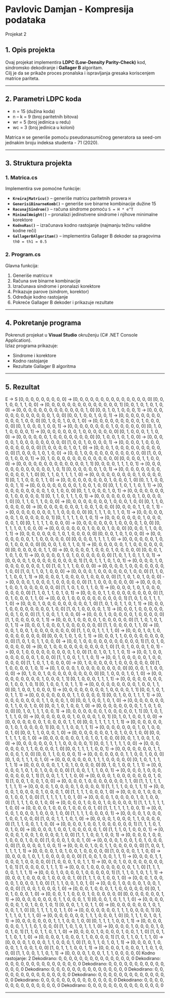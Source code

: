 # Pavlovic Damjan - Kompresija podataka

Projekat 2

## 1. Opis projekta

Ovaj projekat implementira **LDPC (Low-Density Parity-Check)** kod, sindromsko dekodiranje i **Gallager B** algoritam.  
Cilj je da se prikaže proces pronalska i ispravljanja gresaka koriscenjem matrice pariteta.

---

## 2. Parametri LDPC koda

- n = 15 (dužina koda)  
- n – k = 9 (broj paritetnih bitova)  
- wr = 5 (broj jedinica u redu)  
- wc = 3 (broj jedinica u koloni)

Matrica `H` se generiše pomoću pseudonasumičnog generatora sa seed-om jednakim broju indeksa studenta - 71 (2020).

---

## 3. Struktura projekta

### **1. Matrica.cs**

Implementira sve pomoćne funkcije:
- **`KreirajMatricu()`** – generiše matricu paritetnih provera `H`
- **`GenerisiBinarneKomb()`** – generiše sve binarne kombinacije dužine 15
- **`RacunajSindrom()`** – računa sindrome pomoću `S = H * e^T`
- **`MinimalWeight()`** – pronalazi jedinstvene sindrome i njihove minimalne korektore
- **`KodnoRas()`** – izračunava kodno rastojanje (najmanju težinu validne kodne reči)
- **`GallagerBAlgoritam()`** – implementira Gallager B dekoder sa pragovima `th0 = th1 = 0.5`

### **2. Program.cs**

Glavna funkcija:
1. Generiše matricu `H`
2. Računa sve binarne kombinacije
3. Izračunava sindrome i pronalazi korektore
4. Prikazuje parove (sindrom, korektor)
5. Određuje kodno rastojanje
6. Pokreće Gallager B dekoder i prikazuje rezultate

---

## 4. Pokretanje programa

Pokrenuti projekat u **Visual Studio** okruženju (C# .NET Console Application).  
Izlaz programa prikazuje:
- Sindrome i korektore
- Kodno rastojanje
- Rezultate Gallager B algoritma

---

## 5. Rezultat

E -> S
[0, 0, 0, 0, 0, 0, 0, 0, 0] -> [0, 0, 0, 0, 0, 0, 0, 0, 0, 0, 0, 0, 0, 0, 0]
[0, 0, 1, 0, 0, 1, 1, 0, 0] -> [0, 0, 0, 0, 0, 0, 0, 0, 0, 0, 0, 0, 0, 0, 1]
[0, 0, 1, 0, 1, 0, 1, 0, 0] -> [0, 0, 0, 0, 0, 0, 0, 0, 0, 0, 0, 0, 0, 1, 0]
[0, 0, 1, 0, 1, 0, 0, 0, 1] -> [0, 0, 0, 0, 0, 0, 0, 0, 0, 0, 0, 0, 1, 0, 0]
[0, 0, 1, 0, 0, 1, 0, 0, 1] -> [0, 0, 0, 0, 0, 0, 0, 0, 0, 0, 0, 1, 0, 0, 0]
[0, 1, 0, 0, 1, 0, 0, 1, 0] -> [0, 0, 0, 0, 0, 0, 0, 0, 0, 1, 0, 0, 0, 0, 0]
[0, 1, 0, 0, 0, 1, 0, 0, 1] -> [0, 0, 0, 0, 0, 0, 0, 0, 1, 0, 0, 0, 0, 0, 0]
[0, 1, 0, 1, 0, 0, 0, 0, 1] -> [0, 0, 0, 0, 0, 0, 0, 1, 0, 0, 0, 0, 0, 0, 0]
[0, 1, 0, 0, 0, 1, 1, 0, 0] -> [0, 0, 0, 0, 0, 0, 1, 0, 0, 0, 0, 0, 0, 0, 0]
[0, 1, 0, 0, 1, 0, 1, 0, 0] -> [0, 0, 0, 0, 0, 1, 0, 0, 0, 0, 0, 0, 0, 0, 0]
[1, 0, 0, 1, 0, 0, 0, 0, 1] -> [0, 0, 0, 0, 1, 0, 0, 0, 0, 0, 0, 0, 0, 0, 0]
[1, 0, 0, 0, 0, 1, 0, 1, 0] -> [0, 0, 0, 1, 0, 0, 0, 0, 0, 0, 0, 0, 0, 0, 0]
[1, 0, 0, 0, 1, 0, 1, 0, 0] -> [0, 0, 1, 0, 0, 0, 0, 0, 0, 0, 0, 0, 0, 0, 0]
[1, 0, 0, 0, 1, 0, 0, 0, 1] -> [0, 1, 0, 0, 0, 0, 0, 0, 0, 0, 0, 0, 0, 0, 0]
[0, 0, 0, 0, 1, 1, 0, 0, 0] -> [0, 0, 0, 0, 0, 0, 0, 0, 0, 0, 0, 0, 0, 1, 1]
[0, 0, 0, 0, 1, 1, 1, 0, 1] -> [0, 0, 0, 0, 0, 0, 0, 0, 0, 0, 0, 0, 1, 0, 1]
[0, 0, 0, 0, 0, 0, 1, 0, 1] -> [0, 0, 0, 0, 0, 0, 0, 0, 0, 0, 0, 0, 1, 1, 0]
[0, 1, 1, 0, 1, 1, 1, 1, 0] -> [0, 0, 0, 0, 0, 0, 0, 0, 0, 1, 0, 0, 0, 0, 1]
[0, 1, 1, 0, 0, 0, 1, 1, 0] -> [0, 0, 0, 0, 0, 0, 0, 0, 0, 1, 0, 0, 0, 1, 0]
[0, 1, 1, 0, 0, 0, 0, 1, 1] -> [0, 0, 0, 0, 0, 0, 0, 0, 0, 1, 0, 0, 1, 0, 0]
[0, 1, 1, 0, 1, 1, 0, 1, 1] -> [0, 0, 0, 0, 0, 0, 0, 0, 0, 1, 0, 1, 0, 0, 0]
[0, 1, 1, 0, 0, 0, 1, 0, 1] -> [0, 0, 0, 0, 0, 0, 0, 0, 1, 0, 0, 0, 0, 0, 1]
[0, 1, 1, 0, 1, 1, 1, 0, 1] -> [0, 0, 0, 0, 0, 0, 0, 0, 1, 0, 0, 0, 0, 1, 0]
[0, 1, 1, 0, 1, 1, 0, 0, 0] -> [0, 0, 0, 0, 0, 0, 0, 0, 1, 0, 0, 0, 1, 0, 0]
[0, 1, 1, 0, 0, 0, 0, 0, 0] -> [0, 0, 0, 0, 0, 0, 0, 0, 1, 0, 0, 1, 0, 0, 0]
[0, 0, 0, 0, 1, 1, 0, 1, 1] -> [0, 0, 0, 0, 0, 0, 0, 0, 1, 1, 0, 0, 0, 0, 0]
[0, 1, 1, 1, 0, 1, 1, 0, 1] -> [0, 0, 0, 0, 0, 0, 0, 1, 0, 0, 0, 0, 0, 0, 1]
[0, 1, 1, 1, 1, 0, 1, 0, 1] -> [0, 0, 0, 0, 0, 0, 0, 1, 0, 0, 0, 0, 0, 1, 0]
[0, 1, 1, 1, 1, 0, 0, 0, 0] -> [0, 0, 0, 0, 0, 0, 0, 1, 0, 0, 0, 0, 1, 0, 0]
[0, 1, 1, 1, 0, 1, 0, 0, 0] -> [0, 0, 0, 0, 0, 0, 0, 1, 0, 0, 0, 1, 0, 0, 0]
[0, 0, 0, 1, 1, 0, 0, 1, 1] -> [0, 0, 0, 0, 0, 0, 0, 1, 0, 1, 0, 0, 0, 0, 0]
[0, 0, 0, 1, 0, 1, 0, 0, 0] -> [0, 0, 0, 0, 0, 0, 0, 1, 1, 0, 0, 0, 0, 0, 0]
[0, 0, 0, 0, 1, 1, 1, 1, 0] -> [0, 0, 0, 0, 0, 0, 1, 0, 0, 1, 0, 0, 0, 0, 0]
[0, 0, 0, 1, 0, 1, 1, 0, 1] -> [0, 0, 0, 0, 0, 0, 1, 1, 0, 0, 0, 0, 0, 0, 0]
[0, 0, 0, 0, 0, 0, 1, 1, 0] -> [0, 0, 0, 0, 0, 1, 0, 0, 0, 1, 0, 0, 0, 0, 0]
[0, 0, 0, 1, 1, 0, 1, 0, 1] -> [0, 0, 0, 0, 0, 1, 0, 1, 0, 0, 0, 0, 0, 0, 0]
[1, 0, 1, 1, 0, 1, 1, 0, 1] -> [0, 0, 0, 0, 1, 0, 0, 0, 0, 0, 0, 0, 0, 0, 1]
[1, 0, 1, 1, 1, 0, 1, 0, 1] -> [0, 0, 0, 0, 1, 0, 0, 0, 0, 0, 0, 0, 0, 1, 0]
[1, 0, 1, 1, 1, 0, 0, 0, 0] -> [0, 0, 0, 0, 1, 0, 0, 0, 0, 0, 0, 0, 1, 0, 0]
[1, 0, 1, 1, 0, 1, 0, 0, 0] -> [0, 0, 0, 0, 1, 0, 0, 0, 0, 0, 0, 1, 0, 0, 0]
[1, 1, 0, 1, 1, 0, 0, 1, 1] -> [0, 0, 0, 0, 1, 0, 0, 0, 0, 1, 0, 0, 0, 0, 0]
[1, 1, 0, 1, 0, 1, 0, 0, 0] -> [0, 0, 0, 0, 1, 0, 0, 0, 1, 0, 0, 0, 0, 0, 0]
[1, 1, 0, 0, 0, 0, 0, 0, 0] -> [0, 0, 0, 0, 1, 0, 0, 1, 0, 0, 0, 0, 0, 0, 0]
[1, 1, 0, 1, 0, 1, 1, 0, 1] -> [0, 0, 0, 0, 1, 0, 1, 0, 0, 0, 0, 0, 0, 0, 0]
[1, 1, 0, 1, 1, 0, 1, 0, 1] -> [0, 0, 0, 0, 1, 1, 0, 0, 0, 0, 0, 0, 0, 0, 0]
[1, 0, 1, 0, 0, 0, 1, 1, 0] -> [0, 0, 0, 1, 0, 0, 0, 0, 0, 0, 0, 0, 0, 0, 1]
[1, 0, 1, 0, 1, 1, 1, 1, 0] -> [0, 0, 0, 1, 0, 0, 0, 0, 0, 0, 0, 0, 0, 1, 0]
[1, 0, 1, 0, 1, 1, 0, 1, 1] -> [0, 0, 0, 1, 0, 0, 0, 0, 0, 0, 0, 0, 1, 0, 0]
[1, 0, 1, 0, 0, 0, 0, 1, 1] -> [0, 0, 0, 1, 0, 0, 0, 0, 0, 0, 0, 1, 0, 0, 0]
[1, 1, 0, 0, 1, 1, 0, 0, 0] -> [0, 0, 0, 1, 0, 0, 0, 0, 0, 1, 0, 0, 0, 0, 0]
[1, 1, 0, 0, 0, 0, 0, 1, 1] -> [0, 0, 0, 1, 0, 0, 0, 0, 1, 0, 0, 0, 0, 0, 0]
[1, 1, 0, 1, 0, 1, 0, 1, 1] -> [0, 0, 0, 1, 0, 0, 0, 1, 0, 0, 0, 0, 0, 0, 0]
[1, 1, 0, 0, 0, 0, 1, 1, 0] -> [0, 0, 0, 1, 0, 0, 1, 0, 0, 0, 0, 0, 0, 0, 0]
[1, 1, 0, 0, 1, 1, 1, 1, 0] -> [0, 0, 0, 1, 0, 1, 0, 0, 0, 0, 0, 0, 0, 0, 0]
[0, 0, 0, 1, 0, 1, 0, 1, 1] -> [0, 0, 0, 1, 1, 0, 0, 0, 0, 0, 0, 0, 0, 0, 0]
[1, 0, 1, 0, 1, 1, 0, 0, 0] -> [0, 0, 1, 0, 0, 0, 0, 0, 0, 0, 0, 0, 0, 0, 1]
[1, 0, 1, 0, 0, 0, 0, 0, 0] -> [0, 0, 1, 0, 0, 0, 0, 0, 0, 0, 0, 0, 0, 1, 0]
[1, 0, 1, 0, 0, 0, 1, 0, 1] -> [0, 0, 1, 0, 0, 0, 0, 0, 0, 0, 0, 0, 1, 0, 0]
[1, 0, 1, 0, 1, 1, 1, 0, 1] -> [0, 0, 1, 0, 0, 0, 0, 0, 0, 0, 0, 1, 0, 0, 0]
[1, 1, 0, 0, 1, 1, 1, 0, 1] -> [0, 0, 1, 0, 0, 0, 0, 0, 1, 0, 0, 0, 0, 0, 0]
[1, 1, 0, 1, 1, 0, 0, 0, 0] -> [0, 1, 0, 0, 0, 0, 0, 1, 0, 0, 0, 0, 0, 0, 0]
[1, 1, 0, 0, 0, 0, 1, 0, 1] -> [0, 1, 0, 0, 0, 1, 0, 0, 0, 0, 0, 0, 0, 0, 0]
[0, 0, 0, 1, 1, 0, 0, 0, 0] -> [0, 1, 0, 0, 1, 0, 0, 0, 0, 0, 0, 0, 0, 0, 0]
[0, 1, 0, 0, 0, 1, 0, 1, 0] -> [0, 0, 0, 0, 0, 0, 0, 0, 0, 1, 0, 0, 0, 1, 1]
[0, 1, 0, 0, 0, 1, 1, 1, 1] -> [0, 0, 0, 0, 0, 0, 0, 0, 0, 1, 0, 0, 1, 0, 1]
[0, 1, 0, 0, 1, 0, 1, 1, 1] -> [0, 0, 0, 0, 0, 0, 0, 0, 0, 1, 0, 0, 1, 1, 0]
[0, 1, 0, 0, 1, 0, 0, 0, 1] -> [0, 0, 0, 0, 0, 0, 0, 0, 1, 0, 0, 0, 0, 1, 1]
[0, 0, 1, 0, 1, 0, 1, 1, 1] -> [0, 0, 0, 0, 0, 0, 0, 0, 1, 1, 0, 0, 0, 0, 1]
[0, 0, 1, 0, 0, 1, 1, 1, 1] -> [0, 0, 0, 0, 0, 0, 0, 0, 1, 1, 0, 0, 0, 1, 0]
[0, 0, 1, 0, 0, 1, 0, 1, 0] -> [0, 0, 0, 0, 0, 0, 0, 0, 1, 1, 0, 0, 1, 0, 0]
[0, 0, 1, 0, 1, 0, 0, 1, 0] -> [0, 0, 0, 0, 0, 0, 0, 0, 1, 1, 0, 1, 0, 0, 0]
[0, 1, 0, 1, 1, 1, 0, 0, 1] -> [0, 0, 0, 0, 0, 0, 0, 1, 0, 0, 0, 0, 0, 1, 1]
[0, 1, 0, 1, 1, 1, 1, 0, 0] -> [0, 0, 0, 0, 0, 0, 0, 1, 0, 0, 0, 0, 1, 0, 1]
[0, 1, 0, 1, 0, 0, 1, 0, 0] -> [0, 0, 0, 0, 0, 0, 0, 1, 0, 0, 0, 0, 1, 1, 0]
[0, 0, 1, 1, 1, 1, 1, 1, 1] -> [0, 0, 0, 0, 0, 0, 0, 1, 0, 1, 0, 0, 0, 0, 1]
[0, 0, 1, 1, 0, 0, 1, 1, 1] -> [0, 0, 0, 0, 0, 0, 0, 1, 0, 1, 0, 0, 0, 1, 0]
[0, 0, 1, 1, 0, 0, 0, 1, 0] -> [0, 0, 0, 0, 0, 0, 0, 1, 0, 1, 0, 0, 1, 0, 0]
[0, 0, 1, 1, 1, 1, 0, 1, 0] -> [0, 0, 0, 0, 0, 0, 0, 1, 0, 1, 0, 1, 0, 0, 0]
[0, 0, 1, 1, 0, 0, 1, 0, 0] -> [0, 0, 0, 0, 0, 0, 0, 1, 1, 0, 0, 0, 0, 0, 1]
[0, 0, 1, 1, 1, 1, 1, 0, 0] -> [0, 0, 0, 0, 0, 0, 0, 1, 1, 0, 0, 0, 0, 1, 0]
[0, 0, 1, 1, 1, 1, 0, 0, 1] -> [0, 0, 0, 0, 0, 0, 0, 1, 1, 0, 0, 0, 1, 0, 0]
[0, 0, 1, 1, 0, 0, 0, 0, 1] -> [0, 0, 0, 0, 0, 0, 0, 1, 1, 0, 0, 1, 0, 0, 0]
[0, 1, 0, 1, 1, 1, 0, 1, 0] -> [0, 0, 0, 0, 0, 0, 0, 1, 1, 1, 0, 0, 0, 0, 0]
[0, 1, 0, 1, 1, 1, 1, 1, 1] -> [0, 0, 0, 0, 0, 0, 1, 1, 0, 1, 0, 0, 0, 0, 0]
[0, 1, 0, 1, 0, 0, 1, 1, 1] -> [0, 0, 0, 0, 0, 1, 0, 1, 0, 1, 0, 0, 0, 0, 0]
[1, 0, 0, 1, 1, 1, 0, 0, 1] -> [0, 0, 0, 0, 1, 0, 0, 0, 0, 0, 0, 0, 0, 1, 1]
[1, 0, 0, 1, 1, 1, 1, 0, 0] -> [0, 0, 0, 0, 1, 0, 0, 0, 0, 0, 0, 0, 1, 0, 1]
[1, 0, 0, 1, 0, 0, 1, 0, 0] -> [0, 0, 0, 0, 1, 0, 0, 0, 0, 0, 0, 0, 1, 1, 0]
[1, 1, 1, 1, 1, 1, 1, 1, 1] -> [0, 0, 0, 0, 1, 0, 0, 0, 0, 1, 0, 0, 0, 0, 1]
[1, 1, 1, 1, 0, 0, 1, 1, 1] -> [0, 0, 0, 0, 1, 0, 0, 0, 0, 1, 0, 0, 0, 1, 0]
[1, 1, 1, 1, 0, 0, 0, 1, 0] -> [0, 0, 0, 0, 1, 0, 0, 0, 0, 1, 0, 0, 1, 0, 0]
[1, 1, 1, 1, 1, 1, 0, 1, 0] -> [0, 0, 0, 0, 1, 0, 0, 0, 0, 1, 0, 1, 0, 0, 0]
[1, 1, 1, 1, 0, 0, 1, 0, 0] -> [0, 0, 0, 0, 1, 0, 0, 0, 1, 0, 0, 0, 0, 0, 1]
[1, 1, 1, 1, 1, 1, 1, 0, 0] -> [0, 0, 0, 0, 1, 0, 0, 0, 1, 0, 0, 0, 0, 1, 0]
[1, 1, 1, 1, 1, 1, 0, 0, 1] -> [0, 0, 0, 0, 1, 0, 0, 0, 1, 0, 0, 0, 1, 0, 0]
[1, 1, 1, 1, 0, 0, 0, 0, 1] -> [0, 0, 0, 0, 1, 0, 0, 0, 1, 0, 0, 1, 0, 0, 0]
[1, 0, 0, 1, 1, 1, 0, 1, 0] -> [0, 0, 0, 0, 1, 0, 0, 0, 1, 1, 0, 0, 0, 0, 0]
[1, 1, 1, 0, 0, 1, 1, 0, 0] -> [0, 0, 0, 0, 1, 0, 0, 1, 0, 0, 0, 0, 0, 0, 1]
[1, 1, 1, 0, 1, 0, 1, 0, 0] -> [0, 0, 0, 0, 1, 0, 0, 1, 0, 0, 0, 0, 0, 1, 0]
[1, 1, 1, 0, 1, 0, 0, 0, 1] -> [0, 0, 0, 0, 1, 0, 0, 1, 0, 0, 0, 0, 1, 0, 0]
[1, 1, 1, 0, 0, 1, 0, 0, 1] -> [0, 0, 0, 0, 1, 0, 0, 1, 0, 0, 0, 1, 0, 0, 0]
[1, 0, 0, 0, 1, 0, 0, 1, 0] -> [0, 0, 0, 0, 1, 0, 0, 1, 0, 1, 0, 0, 0, 0, 0]
[1, 0, 0, 0, 0, 1, 0, 0, 1] -> [0, 0, 0, 0, 1, 0, 0, 1, 1, 0, 0, 0, 0, 0, 0]
[1, 0, 0, 1, 1, 1, 1, 1, 1] -> [0, 0, 0, 0, 1, 0, 1, 0, 0, 1, 0, 0, 0, 0, 0]
[1, 0, 0, 0, 0, 1, 1, 0, 0] -> [0, 0, 0, 0, 1, 0, 1, 1, 0, 0, 0, 0, 0, 0, 0]
[1, 0, 0, 1, 0, 0, 1, 1, 1] -> [0, 0, 0, 0, 1, 1, 0, 0, 0, 1, 0, 0, 0, 0, 0]
[1, 0, 0, 0, 1, 0, 1, 1, 1] -> [0, 0, 0, 1, 0, 0, 0, 0, 0, 0, 0, 0, 1, 0, 1]
[1, 0, 0, 0, 0, 1, 1, 1, 1] -> [0, 0, 0, 1, 0, 0, 0, 0, 0, 0, 0, 0, 1, 1, 0]
[1, 1, 1, 0, 0, 1, 1, 1, 1] -> [0, 0, 0, 1, 0, 0, 0, 0, 1, 0, 0, 0, 0, 0, 1]
[1, 1, 1, 0, 1, 0, 1, 1, 1] -> [0, 0, 0, 1, 0, 0, 0, 0, 1, 0, 0, 0, 0, 1, 0]
[1, 1, 1, 0, 1, 0, 0, 1, 0] -> [0, 0, 0, 1, 0, 0, 0, 0, 1, 0, 0, 0, 1, 0, 0]
[1, 1, 1, 0, 0, 1, 0, 1, 0] -> [0, 0, 0, 1, 0, 0, 0, 0, 1, 0, 0, 1, 0, 0, 0]
[1, 0, 0, 1, 0, 0, 0, 1, 0] -> [0, 0, 0, 1, 0, 0, 0, 1, 1, 0, 0, 0, 0, 0, 0]
[0, 1, 0, 1, 0, 0, 0, 1, 0] -> [0, 0, 0, 1, 1, 0, 0, 0, 1, 0, 0, 0, 0, 0, 0]
[0, 0, 0, 0, 0, 0, 0, 1, 1] -> [0, 0, 0, 0, 0, 0, 0, 0, 1, 1, 0, 0, 0, 1, 1]
[0, 0, 0, 1, 0, 1, 1, 1, 0] -> [0, 0, 0, 0, 0, 0, 0, 1, 0, 1, 0, 0, 1, 0, 1]
[0, 0, 0, 1, 1, 0, 1, 1, 0] -> [0, 0, 0, 0, 0, 0, 0, 1, 0, 1, 0, 0, 1, 1, 0]
[0, 1, 1, 1, 1, 0, 1, 1, 0] -> [0, 0, 0, 0, 0, 0, 0, 1, 1, 1, 0, 0, 0, 0, 1]
[0, 1, 1, 1, 0, 1, 1, 1, 0] -> [0, 0, 0, 0, 0, 0, 0, 1, 1, 1, 0, 0, 0, 1, 0]
[0, 1, 1, 1, 0, 1, 0, 1, 1] -> [0, 0, 0, 0, 0, 0, 0, 1, 1, 1, 0, 0, 1, 0, 0]
[0, 1, 1, 1, 1, 0, 0, 1, 1] -> [0, 0, 0, 0, 0, 0, 0, 1, 1, 1, 0, 1, 0, 0, 0]
[1, 1, 0, 1, 0, 1, 1, 1, 0] -> [0, 0, 0, 0, 1, 0, 0, 0, 0, 1, 0, 0, 1, 0, 1]
[1, 1, 0, 1, 1, 0, 1, 1, 0] -> [0, 0, 0, 0, 1, 0, 0, 0, 0, 1, 0, 0, 1, 1, 0]
[1, 0, 1, 1, 1, 0, 1, 1, 0] -> [0, 0, 0, 0, 1, 0, 0, 0, 1, 1, 0, 0, 0, 0, 1]
[1, 0, 1, 1, 0, 1, 1, 1, 0] -> [0, 0, 0, 0, 1, 0, 0, 0, 1, 1, 0, 0, 0, 1, 0]
[1, 0, 1, 1, 0, 1, 0, 1, 1] -> [0, 0, 0, 0, 1, 0, 0, 0, 1, 1, 0, 0, 1, 0, 0]
[1, 0, 1, 1, 1, 0, 0, 1, 1] -> [0, 0, 0, 0, 1, 0, 0, 0, 1, 1, 0, 1, 0, 0, 0]
[1, 1, 0, 0, 1, 1, 0, 1, 1] -> [0, 0, 0, 0, 1, 0, 0, 1, 1, 1, 0, 0, 0, 0, 0]
Kodno rastojanje: 2
Dekodirano: 0, 0, 0, 0, 0, 0, 0, 0, 0, 0, 0, 0, 0, 0, 0
Dekodirano: 0, 0, 0, 0, 0, 0, 0, 0, 0, 0, 0, 0, 0, 0, 0
Dekodirano: 0, 0, 0, 0, 0, 0, 0, 0, 0, 0, 0, 0, 0, 0, 0
Dekodirano: 0, 0, 0, 0, 0, 0, 0, 0, 0, 0, 0, 0, 0, 0, 0
Dekodirano: 0, 0, 0, 0, 0, 0, 0, 0, 0, 0, 0, 0, 0, 0, 0
Dekodirano: 0, 0, 0, 0, 0, 0, 0, 0, 0, 0, 0, 0, 0, 0, 0
Dekodirano: 0, 0, 0, 0, 0, 0, 0, 0, 0, 0, 0, 0, 0, 0, 0
Dekodirano: 0, 0, 0, 0, 0, 0, 0, 0, 0, 0, 0, 0, 0, 0, 0
Dekodirano: 0, 0, 0, 0, 0, 0, 0, 0, 0, 0, 0, 0, 0, 0, 0


---

